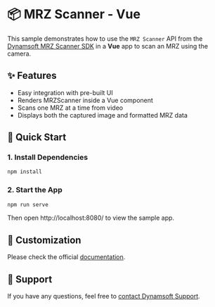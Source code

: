 # 📦 MRZ Scanner - Vue

This sample demonstrates how to use the `MRZ Scanner` API from the [Dynamsoft MRZ Scanner SDK](https://www.dynamsoft.com/use-cases/mrz-scanner/) in a **Vue** app to scan an MRZ using the camera.

## ✨ Features

- Easy integration with pre-built UI
- Renders MRZScanner inside a Vue component
- Scans one MRZ at a time from video
- Displays both the captured image and formatted MRZ data

## 🚀 Quick Start

### 1. Install Dependencies

```bash
npm install
```

### 2. Start the App

```bash
npm run serve
```

Then open http://localhost:8080/ to view the sample app.

## 📌 Customization

Please check the official [documentation](https://www.dynamsoft.com/mrz-scanner/docs/web/guides/mrz-scanner-customization.html).

## 📄 Support

If you have any questions, feel free to [contact Dynamsoft Support](https://www.dynamsoft.com/company/contact?utm_source=sampleReadme).
